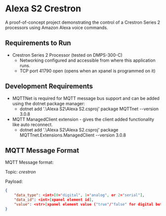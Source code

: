 # Alexa S2 Crestron

A proof-of-concept project demonstrating the control of a Crestron Series 2 processors using Amazon Alexa voice commands. 

## Requirements to Run

- Crestron Series 2 Processor (tested on DMPS-300-C)
    - Networking configured and accessible from where this application runs.
    - TCP port 41790 open (opens when an xpanel is programmed on it)

## Development Requirements

- MQTTNet is required for MQTT message bus support and can be added using the dotnet package manager:
    - dotnet add '.\Alexa S2\Alexa S2.csproj' package MQTTnet --version 3.0.8
- MQTT ManagedClient extension - gives the client added functionality like auto reconnect.
    - dotnet add '.\Alexa S2\Alexa S2.csproj' package MQTTnet.Extensions.ManagedClient --version 3.0.8

## MQTT Message Format
MQTT Message format:

Topic: *crestron*

Payload: 
```json
{
    "data_type": <int>[0="digital", 1="analog", or 2="serial"],
    "data_id": <int>[xpanel element id],
    "value": <str>[xpanel element value ("true"/"false" for digital button)]
}
```

